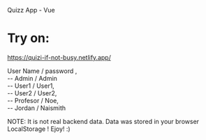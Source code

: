 Quizz App - Vue

# Try on:
https://quizi-if-not-busy.netlify.app/

User Name / password ,  
-- Admin / Admin  
-- User1 / User1,  
-- User2 / User2,  
-- Profesor /  Noe,  
-- Jordan / Naismith  

NOTE:  It is not real backend data. Data was stored in your browser LocalStorage !
Ejoy! :)
